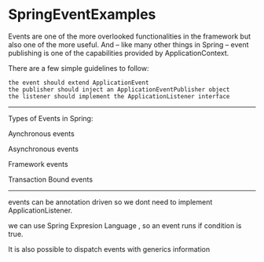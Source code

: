 # SpringEventExamples

Events are one of the more overlooked functionalities in the framework but also one of the more useful. And – like many other things in Spring – event publishing is one of the capabilities provided by ApplicationContext.

There are a few simple guidelines to follow:

    the event should extend ApplicationEvent
    the publisher should inject an ApplicationEventPublisher object
    the listener should implement the ApplicationListener interface

---------------------------------------
Types of Events in Spring:

  Aynchronous events
 
  Asynchronous events
 
  Framework events
 
  Transaction Bound events
 
 --------------------------------------
 
 events can be annotation driven so we dont need to implement ApplicationListener.
 
 we can use Spring Expresion Language , so an event runs if condition is true.
 
 It is also possible to dispatch events with generics information
